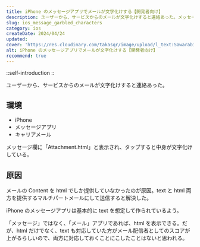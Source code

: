 ```yaml
---
title: iPhone のメッセージアプリでメールが文字化けする【開発者向け】
description: ユーザーから、サービスからのメールが文字化けすると連絡あった。メッセージ欄に「Attachment.html」と表示され、タップすると中身が文字化けしている。メールの Content を html でしか提供していなかったのが原因。
slug: ios_message_garbled_characters
category: ios
createDate: 2024/04/24
updated: 
cover: 'https://res.cloudinary.com/takasqr/image/upload/l_text:Sawarabi%20Gothic_80_bold:iPhone のメッセージアプリでメールが文字化けする【開発者向け】,co_rgb:fff,w_620,c_fit/v1712091289/ogp_image_zorhlz.png'
alt: iPhone のメッセージアプリでメールが文字化けする【開発者向け】
recommend: true
---
```



::self-introduction
::



ユーザーから、サービスからのメールが文字化けすると連絡あった。

## 環境
- iPhone
- メッセージアプリ
- キャリアメール

メッセージ欄に「Attachment.html」と表示され、タップすると中身が文字化けしている。

## 原因

メールの Content を html でしか提供していなかったのが原因。text と html 両方を提供するマルチパートメールにして送信すると解決した。

iPhone のメッセージアプリは基本的に text を想定して作られているよう。

「メッセージ」ではなく、「メール」アプリであれば、html を表示できる。だが、html だけでなく、text も対応していた方がメール配信者としてのスコアが上がるらしいので、両方に対応しておくことにこしたことはないと思われる。